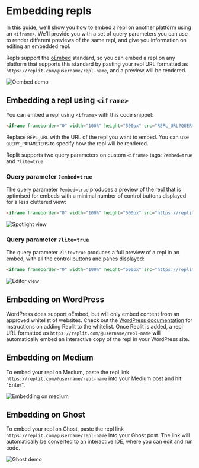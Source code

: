 # Embedding repls

In this guide, we'll show you how to embed a repl on another platform using an `<iframe>`. We'll provide you with a set of query parameters you can use to render different previews of the same repl, and give you information on editing an embedded repl.

Repls support the [oEmbed](https://oembed.com/) standard, so you can embed a repl on any platform that supports this standard by pasting your repl URL formatted as `https://replit.com/@username/repl-name`, and a preview will be rendered.

![Oembed demo](https://replit-docs-images.bardia.repl.co/images/repls/embed/oembed-demo.gif)

## Embedding a repl using `<iframe>`

You can embed a repl using `<iframe>` with this code snippet:

```html
<iframe frameborder="0" width="100%" height="500px" src="REPL_URL?QUERY_PARAMETERS"></iframe>
```

Replace `REPL_URL` with the URL of the repl you want to embed. You can use `QUERY_PARAMETERS` to specify how the repl will be rendered.

Replit supports two query parameters on custom `<iframe>` tags: `?embed=true` and `?lite=true`.

### Query parameter `?embed=true`

The query parameter `?embed=true` produces a preview of the repl that is optimised for embeds with a minimal number of control buttons displayed for a less cluttered view:

```html
<iframe frameborder="0" width="100%" height="500px" src="https://replit.com/@ritza/demo-embed?embed=true"></iframe>
```

![Spotlight view](https://replit-docs-images.bardia.repl.co/images/repls/embed/embed-true.png)


### Query parameter `?lite=true`

The query parameter `?lite=true` produces a full preview of a repl in an embed, with all the control buttons and panes displayed:

```html
<iframe frameborder="0" width="100%" height="500px" src="https://replit.com/@ritza/demo-embed?lite=true"></iframe>
```

![Editor view](https://replit-docs-images.bardia.repl.co/images/repls/embed/lite-true.png)


## Embedding on WordPress

WordPress does support oEmbed, but will only embed content from an approved whitelist of websites. Check out the [WordPress documentation](https://wordpress.org/support/article/embeds/#adding-support-for-an-oembed-enabled-site) for instructions on adding Replit to the whitelist. Once Replit is added, a repl URL formatted as `https://replit.com/@username/repl-name` will automatically embed an interactive copy of the repl in your WordPress site.

## Embedding on Medium

To embed your repl on Medium, paste the repl link `https://replit.com/@username/repl-name` into your Medium post and hit "Enter".

![Embedding on medium](https://replit-docs-images.bardia.repl.co/images/repls/embed/medium-embed.gif)

## Embedding on Ghost

To embed your repl on Ghost, paste the repl link `https://replit.com/@username/repl-name` into your Ghost post. The link will automatically be converted to an interactive IDE, where you can edit and run code.

![Ghost demo](https://replit-docs-images.bardia.repl.co/images/repls/embed/oembed-demo.gif)

